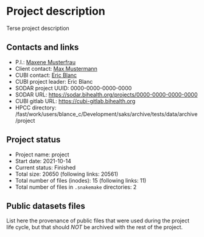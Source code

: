 # Project description

Terse project description

## Contacts and links

- P.I.: [Maxene Musterfrau](mailto:maxene.musterfrau@charite.de)
- Client contact: [Max Mustermann](mailto:max.mustermann@charite.de)
- CUBI contact: [Eric Blanc](mailto:eric.blanc@bih-charite.de)
- CUBI project leader: Eric Blanc
- SODAR project UUID: 0000-0000-0000-0000
- SODAR URL: https://sodar.bihealth.org/projects/0000-0000-0000-0000
- CUBI gitlab URL: https://cubi-gitlab.bihealth.org
- HPCC directory: /fast/work/users/blance_c/Development/saks/archive/tests/data/archive/project

## Project status

- Project name: project
- Start date: 2021-10-14
- Current status: Finished
- Total size: 20650 (following links: 20561)
- Total number of files (inodes): 15 (following links: 11)
- Total number of files in `.snakemake` directories: 2

## Public datasets files

List here the provenance of public files that were used during the project life cycle,
but that should *NOT* be archived with the rest of the project.
